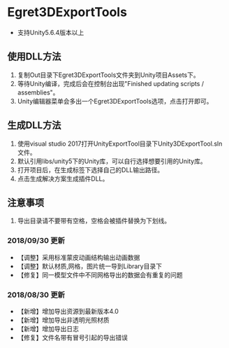 # Egret3DExportTools
* 支持Unity5.6.4版本以上

## 使用DLL方法
1. 复制Out目录下Egret3DExportTools文件夹到Unity项目Assets下。
2. 等待Unity编译，完成后会在控制台出现"Finished updating scripts / assemblies"。
3. Unity编辑器菜单会多出一个Egret3DExportTools选项，点击打开即可。

## 生成DLL方法
1. 使用visual studio 2017打开UnityExportTool目录下Unity3DExportTool.sln文件。
2. 默认引用libs/unity5下的Unity库，可以自行选择想要引用的Unity库。
3. 打开项目后，在生成标签下选择自己的DLL输出路径。
4. 点击生成解决方案生成插件DLL。

## 注意事项
1. 导出目录请不要带有空格，空格会被插件替换为下划线。

### 2018/09/30 更新
* 【调整】采用标准蒙皮动画结构输出动画数据
* 【调整】默认材质,网格，图片统一导到Library目录下
* 【修复】同一模型文件中不同网格导出的数据会有重复的问题

### 2018/08/30 更新
* 【新增】增加导出资源到最新版本4.0
* 【新增】增加导出非透明光照材质
* 【新增】增加导出日志
* 【修复】文件名带有冒号引起的导出错误